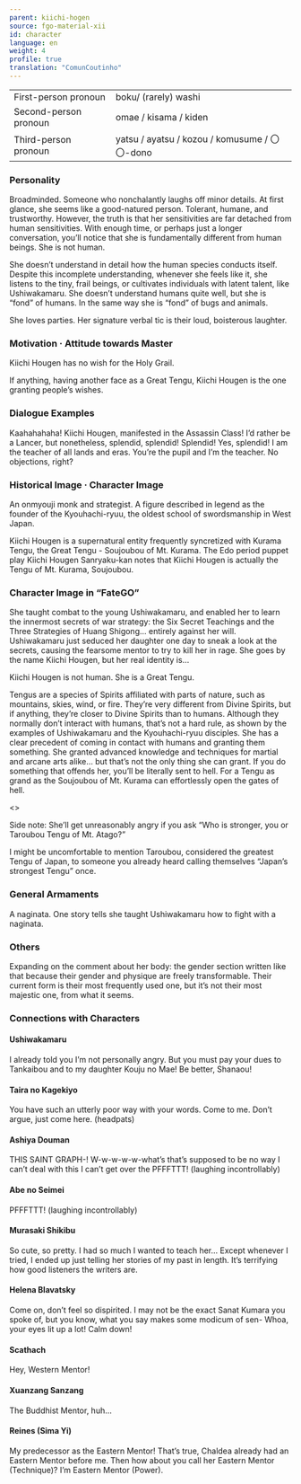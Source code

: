 ```yaml
---
parent: kiichi-hogen
source: fgo-material-xii
id: character
language: en
weight: 4
profile: true
translation: "ComunCoutinho"
---
```


<table>
  <tr><td>First-person pronoun</td><td>boku/ (rarely) washi</td></tr>
  <tr><td>Second-person pronoun</td><td>omae / kisama / kiden</td></tr>
  <tr><td>Third-person pronoun</td><td>yatsu / ayatsu / kozou / komusume / 〇〇-dono</td></tr>
</table>

### Personality

Broadminded. Someone who nonchalantly laughs off minor details. At first glance, she seems like a good-natured person. Tolerant, humane, and trustworthy. However, the truth is that her sensitivities are far detached from human sensitivities. With enough time, or perhaps just a longer conversation, you’ll notice that she is fundamentally different from human beings. She is not human.

She doesn’t understand in detail how the human species conducts itself. Despite this incomplete understanding, whenever she feels like it, she listens to the tiny, frail beings, or cultivates individuals with latent talent, like Ushiwakamaru. She doesn’t understand humans quite well, but she is “fond” of humans. In the same way she is “fond” of bugs and animals.

She loves parties. Her signature verbal tic is their loud, boisterous laughter.

### Motivation · Attitude towards Master

Kiichi Hougen has no wish for the Holy Grail.

If anything, having another face as a Great Tengu, Kiichi Hougen is the one granting people’s wishes.

### Dialogue Examples

Kaahahahaha!
Kiichi Hougen, manifested in the Assassin Class! I’d rather be a Lancer, but nonetheless, splendid, splendid!
Splendid! Yes, splendid!
I am the teacher of all lands and eras.
You’re the pupil and I’m the teacher. No objections, right?

### Historical Image · Character Image

An onmyouji monk and strategist. A figure described in legend as the founder of the Kyouhachi-ryuu, the oldest school of swordsmanship in West Japan.

Kiichi Hougen is a supernatural entity frequently syncretized with Kurama Tengu, the Great Tengu - Soujoubou of Mt. Kurama. The Edo period puppet play Kiichi Hougen Sanryaku-kan notes that Kiichi Hougen is actually the Tengu of Mt. Kurama, Soujoubou.

### Character Image in “FateGO”

She taught combat to the young Ushiwakamaru, and enabled her to learn the innermost secrets of war strategy: the Six Secret Teachings and the Three Strategies of Huang Shigong… entirely against her will. Ushiwakamaru just seduced her daughter one day to sneak a look at the secrets, causing the fearsome mentor to try to kill her in rage. She goes by the name Kiichi Hougen, but her real identity is…

Kiichi Hougen is not human. She is a Great Tengu.

Tengus are a species of Spirits affiliated with parts of nature, such as mountains, skies, wind, or fire. They’re very different from Divine Spirits, but if anything, they’re closer to Divine Spirits than to humans. Although they normally don’t interact with humans, that’s not a hard rule, as shown by the examples of Ushiwakamaru and the Kyouhachi-ryuu disciples. She has a clear precedent of coming in contact with humans and granting them something. She granted advanced knowledge and techniques for martial and arcane arts alike… but that’s not the only thing she can grant. If you do something that offends her, you’ll be literally sent to hell. For a Tengu as grand as the Soujoubou of Mt. Kurama can effortlessly open the gates of hell.

<>

Side note: She’ll get unreasonably angry if you ask “Who is stronger, you or Taroubou Tengu of Mt. Atago?”

I might be uncomfortable to mention Taroubou, considered the greatest Tengu of Japan, to someone you already heard calling themselves “Japan’s strongest Tengu” once.

### General Armaments

A naginata.
One story tells she taught Ushiwakamaru how to fight with a naginata.

### Others

Expanding on the comment about her body: the gender section written like that because their gender and physique are freely transformable. Their current form is their most frequently used one, but it’s not their most majestic one, from what it seems.

### Connections with Characters

#### Ushiwakamaru

I already told you I’m not personally angry.
But you must pay your dues to Tankaibou and to my daughter Kouju no Mae!
Be better, Shanaou!

#### Taira no Kagekiyo

You have such an utterly poor way with your words.
Come to me.
Don’t argue, just come here.
(headpats)

#### Ashiya Douman

THIS SAINT GRAPH-!
W-w-w-w-w-what’s that’s supposed to be no way I can’t deal with this I can’t get over the PFFFTTT! (laughing incontrollably)

#### Abe no Seimei

PFFFTTT! (laughing incontrollably)

#### Murasaki Shikibu

So cute, so pretty.
I had so much I wanted to teach her…
Except whenever I tried, I ended up just telling her stories of my past in length.
It’s terrifying how good listeners the writers are.

#### Helena Blavatsky

Come on, don’t feel so dispirited.
I may not be the exact Sanat Kumara you spoke of, but you know, what you say makes some modicum of sen-
Whoa, your eyes lit up a lot!
Calm down!

#### Scathach

Hey, Western Mentor!

#### Xuanzang Sanzang

The Buddhist Mentor, huh…

#### Reines (Sima Yi)

My predecessor as the Eastern Mentor!
That’s true, Chaldea already had an Eastern Mentor before me.
Then how about you call her Eastern Mentor (Technique)?
I’m Eastern Mentor (Power).
